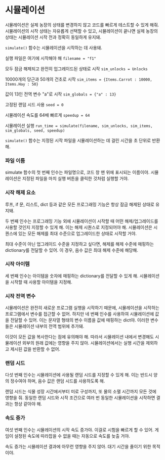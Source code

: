 # 시뮬레이션

시뮬레이션은 실제 농장의 상태를 변경하지 않고 코드를 빠르게 테스트할 수 있게 해줘.
시뮬레이션의 시작 상태는 자유롭게 선택할 수 있고, 시뮬레이션이 끝나면 실제 농장의 상태는 시뮬레이션 시작 전과 정확히 동일하게 유지돼.

`simulate()` 함수는 시뮬레이션을 시작하는 데 사용돼.

실행 파일은 여기에 시작해야 해
`filename = "f1"`

모두 잠금 해제되고 완전히 업그레이드된 상태로 시작
`sim_unlocks = Unlocks`

10000개의 당근과 50개의 건초로 시작
`sim_items = {Items.Carrot : 10000, Items.Hay : 50}`

값이 13인 전역 변수 "a"로 시작
`sim_globals = {"a" : 13}`

고정된 랜덤 시드 사용
`seed = 0`

시뮬레이션 속도를 64배 빠르게
`speedup = 64`

시뮬레이션 실행
`run_time = simulate(filename, sim_unlocks, sim_items, sim_globals, seed, speedup)`

`simulate()` 함수는 지정된 시작 파일을 시뮬레이션하는 데 걸린 시간을 초 단위로 반환해.

### 파일 이름
simulate 함수의 첫 번째 인수는 파일명으로, 코드 창 맨 위에 표시되는 이름이야. 시뮬레이션은 지정된 파일을 마치 실행 버튼을 클릭한 것처럼 실행할 거야.

### 시작 해제 요소
루프, if 문, 리스트, dict 등과 같은 모든 프로그래밍 기능은 항상 잠금 해제된 상태로 유지돼.

두 번째 인수는 프로그래밍 기능 외에 시뮬레이션이 시작할 때 어떤 해제/업그레이드를 사용할 것인지 지정할 수 있게 해. 이는 해제 시퀀스로 지정되어야 해. 시뮬레이션은 시퀀스에 있는 모든 해제를 최대 수준으로 업그레이드한 상태로 시작할 거야.

최대 수준이 아닌 업그레이드 수준을 지정하고 싶다면, 해제를 해제 수준에 매핑하는 dictionary를 전달할 수 있어. 이 경우, 음수 값은 최대 해제 수준에 해당해.

### 시작 아이템
세 번째 인수는 아이템을 숫자에 매핑하는 dictionary를 전달할 수 있게 해. 시뮬레이션을 시작할 때 사용할 아이템을 지정해.

### 시작 전역 변수
시뮬레이션은 완전히 새로운 프로그램 실행을 시작하기 때문에, 시뮬레이션을 시작하는 프로그램에서 변수를 접근할 수 없어.
하지만 네 번째 인수를 사용하여 시뮬레이션에 값을 전달할 수 있어. 이는 문자열 형태의 변수 이름을 값에 매핑하는 dict야. 이러한 변수들은 시뮬레이션 내부의 전역 범위에 추가돼.

이것이 모든 값을 복사한다는 점에 유의해야 해. 따라서 시뮬레이션 내에서 변경해도 시뮬레이션 외부의 원래 값에는 영향을 주지 않아. 시뮬레이션에서는 실행 시간을 제외하고 제시된 값을 반환할 수 없어.

### 랜덤 시드
다섯 번째 인수는 시뮬레이션에 사용될 랜덤 시드를 지정할 수 있게 해. 이는 반드시 양의 정수여야 하며, 음수 값은 랜덤 시드를 사용하도록 해.

랜덤 시드는 식물 성장 시간에서부터 미로 구성까지, 또 물의 소멸 시간까지 모든 것에 영향을 줘. 동일한 랜덤 시드와 시작 조건으로 여러 번 동일한 시뮬레이션을 시작하면 결과는 항상 같아야 해.

### 속도 증가
여섯 번째 인수는 시뮬레이션의 시작 속도 증가야. 이걸로 시험을 빠르게 할 수 있어. 게임이 설정된 속도에 따라잡을 수 없을 때는 자동으로 속도를 늦출 거야.

속도 증가는 시뮬레이션 결과에 아무런 영향을 주지 않아. 대기 시간을 줄이기 위한 목적이야.